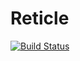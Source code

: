 # Reticle

[![Build Status](https://github.com/vegaluisjose/vast/workflows/Build%20and%20Test/badge.svg?branch=master)](https://github.com/vegaluisjose/vast/actions)

